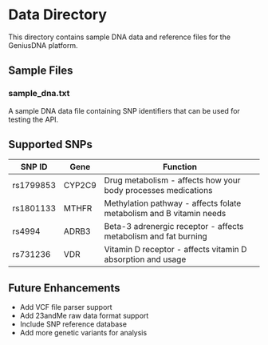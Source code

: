 # Data Directory

This directory contains sample DNA data and reference files for the GeniusDNA platform.

## Sample Files

### sample_dna.txt
A sample DNA data file containing SNP identifiers that can be used for testing the API.

## Supported SNPs

| SNP ID | Gene | Function |
|--------|------|----------|
| rs1799853 | CYP2C9 | Drug metabolism - affects how your body processes medications |
| rs1801133 | MTHFR | Methylation pathway - affects folate metabolism and B vitamin needs |
| rs4994 | ADRB3 | Beta-3 adrenergic receptor - affects metabolism and fat burning |
| rs731236 | VDR | Vitamin D receptor - affects vitamin D absorption and usage |

## Future Enhancements

- Add VCF file parser support
- Add 23andMe raw data format support
- Include SNP reference database
- Add more genetic variants for analysis
